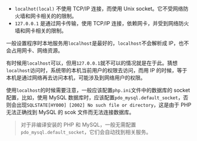 * `localhot(local)` 不使用 TCP/IP 连接，而使用 Unix socket。它不受网络防火墙和网卡相关的的限制。
* `127.0.0.1` 是通过网卡传输，使用 TCP/IP 连接，依赖网卡，并受到网络防火墙和网卡相关的限制。

一般设置程序时本地服务用`localhost`是最好的，`localhost`不会解析成 IP，也不会占用网卡、网络资源。

有时候用`localhost`可以，但用`127.0.0.1`就不可以的情况就是在于此。猜想`localhost`访问时，系统带的本机当前用户的权限去访问，而用 IP 的时候，等于本机是通过网络再去访问本机，可能涉及到网络用户的权限。

使用`localhost`的时候需要注意，一般应该配置`php.ini`文件中的数据库的 socket 配置，比如，使用 MySQL 数据库时，应该配置`pdo_mysql.default_socket`，否则会出现`SQLSTATE[HY000] [2002] No such file or directory`，这是由于 PHP 无法正确找到 MySQL 的 scok 文件而无法连接数据库。

> 对于非编译安装的 PHP 和 MySQL，一般无需配置`pdo_mysql.default_socket`，它们会自动找到相关服务。



